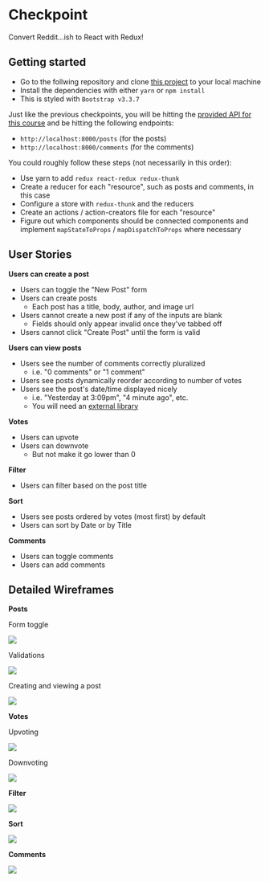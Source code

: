 # Checkpoint

Convert Reddit...ish to React with Redux!

## Getting started

* Go to the follwing repository and clone [this project](https://github.com/gSchool/reddit-clone-redux) to your local machine
* Install the dependencies with either `yarn` or `npm install`
* This is styled with `Bootstrap v3.3.7`

Just like the previous checkpoints, you will be hitting the [provided API for this course](https://github.com/gSchool/collective-api) and be hitting the following endpoints:

* `http://localhost:8000/posts` (for the posts)
* `http://localhost:8000/comments` (for the comments)

You could roughly follow these steps (not necessarily in this order):

* Use yarn to add `redux react-redux redux-thunk`
* Create a reducer for each "resource", such as posts and comments, in this case
* Configure a store with `redux-thunk` and the reducers
* Create an actions / action-creators file for each "resource"
* Figure out which components should be connected components and implement `mapStateToProps` / `mapDispatchToProps` where necessary

## User Stories

**Users can create a post**

* Users can toggle the "New Post" form
* Users can create posts
  * Each post has a title, body, author, and image url
* Users cannot create a new post if any of the inputs are blank
  * Fields should only appear invalid once they've tabbed off
* Users cannot click "Create Post" until the form is valid

**Users can view posts**

* Users see the number of comments correctly pluralized
  * i.e. "0 comments" or "1 comment"
* Users see posts dynamically reorder according to number of votes
* Users see the post's date/time displayed nicely
  * i.e. "Yesterday at 3:09pm", "4 minute ago", etc.
  * You will need an [external library](https://www.npmjs.com/package/react-moment)

**Votes**

* Users can upvote
* Users can downvote
  * But not make it go lower than 0

**Filter**

* Users can filter based on the post title

**Sort**

* Users see posts ordered by votes (most first) by default
* Users can sort by Date or by Title

**Comments**

* Users can toggle comments
* Users can add comments

## Detailed Wireframes

**Posts**

Form toggle

![](https://github.com/gSchool/angular-curriculum/blob/master/images/reddit-clone-1/reddit-clone-form-toggle.gif?raw=true)

Validations

![](https://github.com/gSchool/angular-curriculum/blob/master/images/reddit-clone-1/reddit-clone-form-validations.gif?raw=true)

Creating and viewing a post

![](https://github.com/gSchool/angular-curriculum/blob/master/images/reddit-clone-1/reddit-clone-create-post.gif?raw=true)

**Votes**

Upvoting

![](https://github.com/gSchool/angular-curriculum/blob/master/images/reddit-clone-1/reddit-clone-votes.gif?raw=true)

Downvoting

![](https://github.com/gSchool/angular-curriculum/blob/master/images/reddit-clone-1/reddit-clone-down-votes.gif?raw=true)

**Filter**

![](https://github.com/gSchool/angular-curriculum/blob/master/images/reddit-clone-1/reddit-clone-filter.gif?raw=true)

**Sort**

![](https://github.com/gSchool/angular-curriculum/blob/master/images/reddit-clone-1/reddit-clone-sort.gif?raw=true)

**Comments**

![](https://github.com/gSchool/angular-curriculum/blob/master/images/reddit-clone-1/reddit-clone-comments.gif?raw=true)